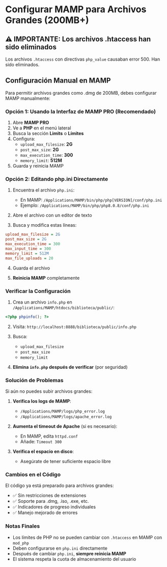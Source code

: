 # Configurar MAMP para Archivos Grandes (200MB+)

## ⚠️ IMPORTANTE: Los archivos .htaccess han sido eliminados

Los archivos `.htaccess` con directivas `php_value` causaban error 500. Han sido eliminados.

## Configuración Manual en MAMP

Para permitir archivos grandes como .dmg de 200MB, debes configurar MAMP manualmente:

### Opción 1: Usando la Interfaz de MAMP PRO (Recomendado)

1. Abre **MAMP PRO**
2. Ve a **PHP** en el menú lateral
3. Busca la sección **Limits** o **Límites**
4. Configura:
   - `upload_max_filesize`: **2G**
   - `post_max_size`: **2G**
   - `max_execution_time`: **300**
   - `memory_limit`: **512M**
5. Guarda y reinicia MAMP

### Opción 2: Editando php.ini Directamente

1. Encuentra el archivo `php.ini`:
   - En MAMP: `/Applications/MAMP/bin/php/php[VERSION]/conf/php.ini`
   - Ejemplo: `/Applications/MAMP/bin/php/php8.0.8/conf/php.ini`

2. Abre el archivo con un editor de texto

3. Busca y modifica estas líneas:
```ini
upload_max_filesize = 2G
post_max_size = 2G
max_execution_time = 300
max_input_time = 300
memory_limit = 512M
max_file_uploads = 20
```

4. Guarda el archivo

5. **Reinicia MAMP** completamente

### Verificar la Configuración

1. Crea un archivo `info.php` en `/Applications/MAMP/htdocs/biblioteca/public/`:
```php
<?php phpinfo(); ?>
```

2. Visita: `http://localhost:8888/biblioteca/public/info.php`

3. Busca:
   - `upload_max_filesize`
   - `post_max_size`
   - `memory_limit`

4. **Elimina `info.php` después de verificar** (por seguridad)

### Solución de Problemas

Si aún no puedes subir archivos grandes:

1. **Verifica los logs de MAMP**:
   - `/Applications/MAMP/logs/php_error.log`
   - `/Applications/MAMP/logs/apache_error.log`

2. **Aumenta el timeout de Apache** (si es necesario):
   - En MAMP, edita `httpd.conf`
   - Añade: `Timeout 300`

3. **Verifica el espacio en disco**:
   - Asegúrate de tener suficiente espacio libre

### Cambios en el Código

El código ya está preparado para archivos grandes:
- ✅ Sin restricciones de extensiones
- ✅ Soporte para .dmg, .iso, .exe, etc.
- ✅ Indicadores de progreso individuales
- ✅ Manejo mejorado de errores

### Notas Finales

- Los límites de PHP no se pueden cambiar con `.htaccess` en MAMP con `mod_php`
- Deben configurarse en `php.ini` directamente
- Después de cambiar `php.ini`, **siempre reinicia MAMP**
- El sistema respeta la cuota de almacenamiento del usuario
